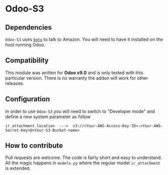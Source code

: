 # Odoo-S3

## Dependencies
`Odoo-S3` uses [`boto`](https://github.com/boto/boto) to talk to Amazon. You will need to have it installed on the host running Odoo.

## Compatibility
This module was written for **Odoo v9.0** and is only tested with this particular version. There is no warranty the addon
will work for other releases.

## Configuration
In order to use `Odoo-S3` you will need to switch to "Developer mode" and define a new system parameter as follow

```
ir_attachment.location  --->  s3://<Your-AWS-Access-Key-ID>:<Your-AWS-Secret-Key>@<Your-S3-Bucket-name>

```

## How to contribute
Pull requests are welcome. The code is fairly short and easy to understand. All the magic happens in `models.py` where the regular model `ir_attachment` is extended.
